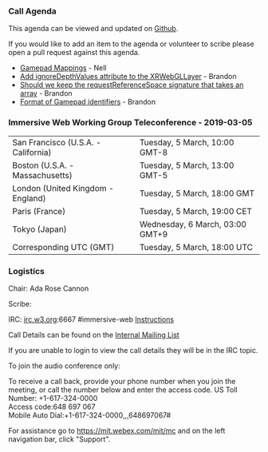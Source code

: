 ### Call Agenda

This agenda can be viewed and updated on [Github](https://github.com/immersive-web/administrivia/blob/master/meetings/wg/2019-03-05-Immersive_Web_Working_Group_Teleconference-agenda.md).

If you would like to add an item to the agenda or volunteer to scribe please open a pull request against this agenda.

* [Gamepad Mappings](https://github.com/immersive-web/xr-gamepad-mappings) - Nell
* [Add ignoreDepthValues attribute to the XRWebGLLayer](https://github.com/immersive-web/webxr/pull/548) - Brandon
* [Should we keep the requestReferenceSpace signature that takes an array](https://github.com/immersive-web/webxr/pull/554) - Brandon
* [Format of Gamepad identifiers](https://github.com/immersive-web/webxr/issues/550) - Brandon

### Immersive Web Working Group Teleconference - 2019-03-05

<table>
<tr><td> San Francisco (U.S.A. - California) <td> Tuesday, 5 March, 10:00 GMT-8
<tr><td> Boston (U.S.A. - Massachusetts) <td> Tuesday, 5 March, 13:00 GMT-5
<tr><td> London (United Kingdom - England) <td> Tuesday, 5 March, 18:00 GMT
<tr><td> Paris (France) <td> Tuesday, 5 March, 19:00 CET
<tr><td> Tokyo (Japan) <td> Wednesday, 6 March, 03:00 GMT+9
<tr><td> Corresponding UTC (GMT) <td> Tuesday, 5 March, 18:00 UTC
</table>

### Logistics

Chair: Ada Rose Cannon

Scribe:

IRC: [irc.w3.org](http://irc.w3.org/):6667 #immersive-web [Instructions](https://github.com/immersive-web/administrivia/blob/master/IRC.md)

Call Details can be found on the [Internal Mailing List](https://lists.w3.org/Archives/Member/internal-immersive-web/2019Feb/0002.html)

If you are unable to login to view the call details they will be in the IRC topic.

To join the audio conference only: 

To receive a call back, provide your phone number when you join the meeting, or call the number below and enter the access code.
US Toll Number: +1-617-324-0000  
Access code:648 697 067  
Mobile Auto Dial:+1-617-324-0000,,,648697067#

For assistance go to https://mit.webex.com/mit/mc  and on the left navigation bar, click "Support".
          

